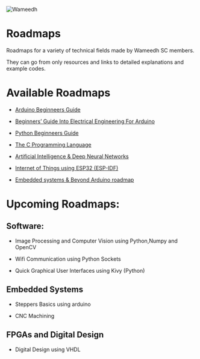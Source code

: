 ![Wameedh](https://i.ibb.co/wyKRMdC/Wameedh.png)
# Roadmaps
Roadmaps for a variety of technical fields made by Wameedh SC members.

They can go from only resources and links to detailed explanations and example codes.


# Available Roadmaps
- [Arduino Beginneers Guide](https://github.com/dahmadjid/Wameedh-Roadmaps/tree/main/Arduino)
- [Beginners’ Guide Into Electrical Engineering For Arduino](https://github.com/dahmadjid/Wameedh-Roadmaps/tree/main/Electrical%20Engineering)
- [Python Beginneers Guide](https://github.com/dahmadjid/Wameedh-Roadmaps/tree/main/python)

- [The C Programming Language](https://github.com/dahmadjid/Wameedh-Roadmaps/tree/main/C)
- [Artificial Intelligence & Deep Neural Networks](https://github.com/mounirouadi/Deep-learning-for-computer-vision-workshop-V2.0)
- [Internet of Things using ESP32 (ESP-IDF)](https://github.com/dahmadjid/Wameedh-Roadmaps/tree/main/IoT)
- [Embedded systems & Beyond Arduino roadmap](https://github.com/zakimadaoui/embedded_roadmap)

# Upcoming Roadmaps:
## Software:


- Image Processing and Computer Vision using Python,Numpy and OpenCV

- Wifi Communication using Python Sockets

- Quick Graphical User Interfaces using Kivy (Python)



## Embedded Systems

- Steppers Basics using arduino

- CNC Machining 




## FPGAs and Digital Design
- Digital Design using VHDL
